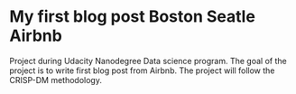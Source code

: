 # My first blog post Boston Seatle Airbnb

Project during Udacity Nanodegree Data science program. The goal of the project is to write first blog post from Airbnb.
The project will follow the CRISP-DM methodology.